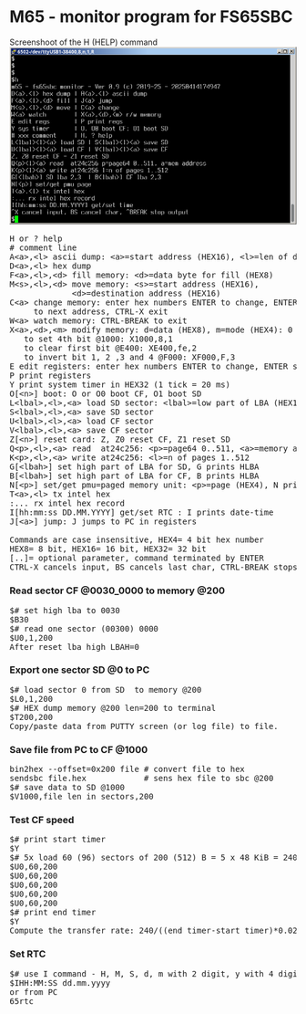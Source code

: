 # M65 - monitor program for FS65SBC
Screenshoot of the H (HELP) command  
<img src="./img/m65-help.png" alt="m65-help-screen"/>
<pre>
H or ? help
# comment line
A&lt;a&gt;,&lt;l&gt; ascii dump: &lt;a&gt;=start address (HEX16), &lt;l&gt;=len of dump (HEX16)
D&lt;a&gt;,&lt;l&gt; hex dump  
F&lt;a&gt;,&lt;l&gt;,&lt;d&gt; fill memory: &lt;d&gt;=data byte for fill (HEX8)
M&lt;s&gt;,&lt;l&gt;,&lt;d&gt; move memory: &lt;s&gt;=start address (HEX16),
             &lt;d&gt;=destination address (HEX16)
C&lt;a&gt; change memory: enter hex numbers ENTER to change, ENTER skip
     to next address, CTRL-X exit
W&lt;a&gt; watch memory: CTRL-BREAK to exit
X&lt;a&gt;,&lt;d&gt;,&lt;m&gt; modify memory: d=data (HEX8), m=mode (HEX4): 0 change, 1 or, 2 and, 3 xor
   to set 4th bit @1000: X1000,8,1
   to clear first bit @E400: XE400,fe,2
   to invert bit 1, 2 ,3 and 4 @F000: XF000,F,3
E edit registers: enter hex numbers ENTER to change, ENTER skip, CTRL-X exit
P print registers
Y print system timer in HEX32 (1 tick = 20 ms)
O[&lt;n&gt;] boot: O or O0 boot CF, O1 boot SD
L&lt;lbal&gt;,&lt;l&gt;,&lt;a&gt; load SD sector: &lt;lbal&gt;=low part of LBA (HEX16), &lt;l&gt;=number of sectors to read (HEX16)
S&lt;lbal&gt;,&lt;l&gt;,&lt;a&gt; save SD sector
U&lt;lbal&gt;,&lt;l&gt;,&lt;a&gt; load CF sector
V&lt;lbal&gt;,&lt;l&gt;,&lt;a&gt; save CF sector
Z[&lt;n&gt;] reset card: Z, Z0 reset CF, Z1 reset SD
Q&lt;p&gt;,&lt;l&gt;,&lt;a&gt; read  at24c256: &lt;p&gt;=page64 0..511, &lt;a&gt;=memory address (HEX16)
K&lt;p&gt;,&lt;l&gt;,&lt;a&gt; write at24c256: &lt;l&gt;=n of pages 1..512
G[&lt;lbah&gt;] set high part of LBA for SD, G prints HLBA
B[&lt;lbah&gt;] set high part of LBA for CF, B prints HLBA
N[&lt;p&gt;] set/get pmu=paged memory unit: &lt;p&gt;=page (HEX4), N prints page
T&lt;a&gt;,&lt;l&gt; tx intel hex
:... rx intel hex record
I[hh:mm:ss DD.MM.YYYY] get/set RTC : I prints date-time
J[&lt;a&gt;] jump: J jumps to PC in registers

Commands are case insensitive, HEX4= 4 bit hex number
HEX8= 8 bit, HEX16= 16 bit, HEX32= 32 bit
[..]= optional parameter, command terminated by ENTER
CTRL-X cancels input, BS cancels last char, CTRL-BREAK stops output
</pre>
### Read sector CF @0030_0000 to memory @200
<pre>
$# set high lba to 0030
$B30
$# read one sector (00300) 0000
$U0,1,200
After reset lba high LBAH=0
</pre>
### Export one sector SD @0 to PC
<pre>
$# load sector 0 from SD  to memory @200
$L0,1,200
$# HEX dump memory @200 len=200 to terminal
$T200,200
Copy/paste data from PUTTY screen (or log file) to file.
</pre>
### Save file from PC to CF @1000
<pre>
bin2hex --offset=0x200 file # convert file to hex
sendsbc file.hex            # sens hex file to sbc @200
$# save data to SD @1000
$V1000,file_len_in_sectors,200
</pre>
### Test CF speed
<pre>
$# print start timer
$Y
$# 5x load 60 (96) sectors of 200 (512) B = 5 x 48 KiB = 240 KiB
$U0,60,200
$U0,60,200
$U0,60,200
$U0,60,200
$U0,60,200
$# print end timer
$Y
Compute the transfer rate: 240/((end_timer-start_timer)*0.02) in KiB/s
</pre>
### Set RTC
<pre>
$# use I command - H, M, S, d, m with 2 digit, y with 4 digits
$IHH:MM:SS dd.mm.yyyy
or from PC
65rtc
</pre>


